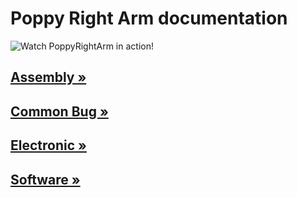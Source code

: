 # Poppy Right Arm documentation

![Watch PoppyRightArm in action!](https://vimeo.com/134075612)



## [Assembly »]( https://github.com/joelortizsosa/Poppy_Right_Arm_Creature/blob/master/doc/assembly.md)

## [Common Bug »]( https://github.com/joelortizsosa/Poppy_Right_Arm_Creature/blob/master/doc/common_Bug.md)

## [Electronic »]( https://github.com/joelortizsosa/Poppy_Right_Arm_Creature/blob/master/doc/electronic.md)

## [Software »]( https://github.com/joelortizsosa/Poppy_Right_Arm_Creature/blob/master/doc/software.md)
